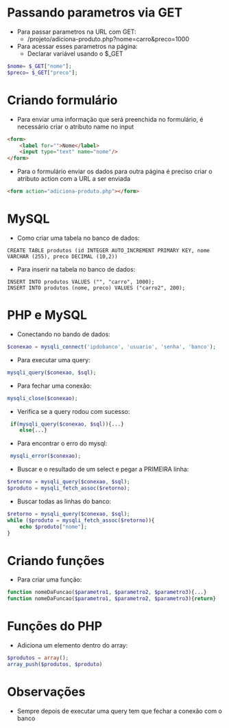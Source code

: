 # Passando parametros via GET
- Para passar parametros na URL com GET:
    - /projeto/adiciona-produto.php?nome=carro&preco=1000
- Para acessar esses parametros na página:
    - Declarar variável usando o $_GET
```php
$nome= $_GET["nome"];
$preco= $_GET["preco"];
```
# Criando formulário
- Para enviar uma informação que será preenchida no formulário, é necessário criar o atributo name no input
```html
<form>
    <label for="">Nome</label>
    <input type="text" name="nome"/>
</form>
```
- Para o formulário enviar os dados para outra página é preciso criar o atributo action com a URL a ser enviada
```html
<form action="adiciona-produto.php"></form>
```
# MySQL
- Como criar uma tabela no banco de dados:
```mysql
CREATE TABLE produtos (id INTEGER AUTO_INCREMENT PRIMARY KEY, nome VARCHAR (255), preco DECIMAL (10,2))
```
- Para inserir na tabela no banco de dados:
```mysql
INSERT INTO produtos VALUES ("", "carro", 1000);
INSERT INTO produtos (nome, preco) VALUES ("carro2", 200);
```
# PHP e MySQL
- Conectando no bando de dados:
```php
$conexao = mysqli_connect('ipdobanco', 'usuario', 'senha', 'banco');
```
- Para executar uma query:
```php
mysqli_query($conexao, $sql);
```
- Para fechar uma conexão:
```php
mysqli_close($conexao);
```
- Verifica se a query  rodou com sucesso:
```php
 if(mysqli_query($conexao, $sql)){...}
    else{...}
```
- Para encontrar o erro do mysql:
```php
 mysqli_error($conexao);
 ```
- Buscar e o resultado de um select e pegar a PRIMEIRA linha:
 ```php
$retorno = mysqli_query($conexao, $sql);
$produto = mysqli_fetch_assoc($retorno);
 ```
- Buscar todas as linhas do banco:
```php
$retorno = mysqli_query($conexao, $sql);
while ($produto = mysqli_fetch_assoc($retorno)){
    echo $produto["nome"];
}
 ```
# Criando funções
- Para criar uma função:
```php
function nomeDaFuncao($parametro1, $parametro2, $parametro3){...}
function nomeDaFuncao($parametro1, $parametro2, $parametro3){return}
```
# Funções do PHP
- Adiciona um elemento dentro do array:
```php
$produtos = array();
array_push($produtos, $produto)
```





# Observações
- Sempre depois de executar uma query tem que fechar a conexão com o banco